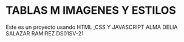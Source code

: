 # TABLAS M IMAGENES Y ESTILOS
Este es un proyecto  usando HTML ,CSS Y JAVASCRIPT
 ALMA DELIA SALAZAR RAMIREZ
 DS01SV-21